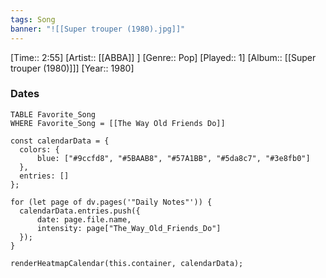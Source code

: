 ```yaml
---
tags: Song  
banner: "![[Super trouper (1980).jpg]]"
---
```

[Time:: 2:55]
[Artist:: [[ABBA]] ]
[Genre:: Pop]
[Played:: 1]
[Album:: [[Super trouper (1980)]]]
[Year:: 1980]
### Dates
````dataview
TABLE Favorite_Song
WHERE Favorite_Song = [[The Way Old Friends Do]]
````
  ```dataviewjs
const calendarData = { 
	colors: { 
		blue: ["#9ccfd8", "#5BAAB8", "#57A1BB", "#5da8c7", "#3e8fb0"] 
	}, 
	entries: [] 
}; 

for (let page of dv.pages('"Daily Notes"')) { 
	calendarData.entries.push({ 
		date: page.file.name, 
		intensity: page["The_Way_Old_Friends_Do"]
	}); 
} 

renderHeatmapCalendar(this.container, calendarData);
```

